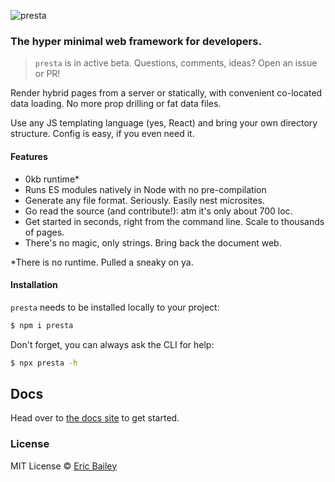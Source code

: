 ![presta](https://user-images.githubusercontent.com/4732330/96394098-cdbdf400-1186-11eb-8930-21748099a039.png)

### The hyper minimal web framework for developers.

> `presta` is in active beta. Questions, comments, ideas? Open an issue or PR!

Render hybrid pages from a server or statically, with convenient co-located data loading. No more prop drilling or fat data files.

Use any JS templating language (yes, React) and bring your own directory structure. Config is easy, if you even need it.

#### Features

- 0kb runtime*
- Runs ES modules natively in Node with no pre-compilation
- Generate any file format. Seriously. Easily nest microsites.
- Go read the source (and contribute!): atm it's only about 700 loc.
- Get started in seconds, right from the command line. Scale to thousands of pages.
- There's no magic, only strings. Bring back the document web.

*There is no runtime. Pulled a sneaky on ya.

#### Installation

`presta` needs to be installed locally to your project:

```bash
$ npm i presta
```

Don't forget, you can always ask the CLI for help:

```bash
$ npx presta -h
```

## Docs

Head over to [the docs site](https://sure-thing.net/presta) to get started.

### License

MIT License © [Eric Bailey](https://estrattonbailey.com)
